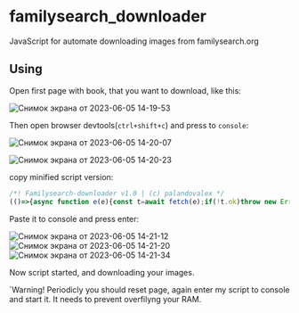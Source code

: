 # familysearch_downloader
JavaScript for automate downloading images from familysearch.org

## Using

Open first page with book, that you want to download, like this:

![Снимок экрана от 2023-06-05 14-19-53](https://github.com/palandovalex/familysearch_downloader/assets/75374436/13225e5e-77e6-457b-9230-a9d71ed95f17)

Then open browser devtools(`ctrl+shift+c`) and press to `console`:

![Снимок экрана от 2023-06-05 14-20-07](https://github.com/palandovalex/familysearch_downloader/assets/75374436/a8220c63-32e2-4637-b681-861d09de4757)

![Снимок экрана от 2023-06-05 14-20-23](https://github.com/palandovalex/familysearch_downloader/assets/75374436/ceb48649-9343-4dba-b78e-f25f7ed339d3)

copy minified script version:

```javascript
/*! Familysearch-downloader v1.0 | (c) palandovalex */
(()=>{async function e(e){const t=await fetch(e);if(!t.ok)throw new Error(t.status);console.log(t.type);const n=await t.blob(),o=new FileReader;return o.readAsDataURL(n),new Promise((e,t)=>{o.onloadend=(()=>{e(o.result)}),o.onerror=t})}var t=document.getElementsByClassName("next pager-icon fs-civ-circle-chevron-right enabled")[0],n=document.getElementsByClassName("actionToolbarSaveButton saveButton button save")[0];!function o(a){setTimeout(function(){let c=null;(c=a?async function(t){let n=t.getAttribute("href");var o=!1;do{try{o=await e(n)}catch({name:e,message:t}){let n=18e4;509==t&&(n*=21),await new Promise(e=>setTimeout(e,n))}}while(!o);const a=document.createElement("a");a.href=o,a.download="record_image",document.body.appendChild(a),a.click(),document.body.removeChild(a)}(n):async function(e){if(e.fireEvent)e.fireEvent("onclick");else{var t=document.createEvent("Events");t.initEvent("click",!0,!1),e.dispatchEvent(t)}}(t)).then(()=>{document.getElementsByClassName("next pager-icon fs-civ-circle-chevron-right enabled disabled")[0]||o(!a)})},8e3+Math.floor(8e3*Math.random()))}(!0)})();
```

Paste it to console and press enter:

![Снимок экрана от 2023-06-05 14-21-12](https://github.com/palandovalex/familysearch_downloader/assets/75374436/0af33076-1e92-4c42-9df3-681da6f67912)
![Снимок экрана от 2023-06-05 14-21-20](https://github.com/palandovalex/familysearch_downloader/assets/75374436/29f823ca-bb90-45b4-a848-1f9a1818057b)
![Снимок экрана от 2023-06-05 14-21-34](https://github.com/palandovalex/familysearch_downloader/assets/75374436/e9d98d3c-fa47-43be-a948-e16f298e80b2)

Now script started, and downloading your images.

`Warning! Periodicly you should reset page, again enter my script to console and start it. It needs to prevent overfilyng your RAM.
